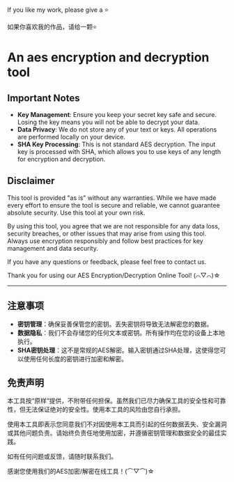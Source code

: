 If you like my work, please give a ⭐️

如果你喜欢我的作品，请给一颗⭐️

# An aes encryption and decryption tool
## Important Notes

- **Key Management**: Ensure you keep your secret key safe and secure. Losing the key means you will not be able to decrypt your data.
- **Data Privacy**: We do not store any of your text or keys. All operations are performed locally on your device.
- **SHA Key Processing**: This is not standard AES decryption. The input key is processed with SHA, which allows you to use keys of any length for encryption and decryption.

## Disclaimer

This tool is provided "as is" without any warranties. While we have made every effort to ensure the tool is secure and reliable, we cannot guarantee absolute security. Use this tool at your own risk.

By using this tool, you agree that we are not responsible for any data loss, security breaches, or other issues that may arise from using this tool. Always use encryption responsibly and follow best practices for key management and data security.

If you have any questions or feedback, please feel free to contact us.

Thank you for using our AES Encryption/Decryption Online Tool! (⌒▽⌒)☆

---

## 注意事项

- **密钥管理**：确保妥善保管您的密钥。丢失密钥将导致无法解密您的数据。
- **数据隐私**：我们不会存储您的任何文本或密钥。所有操作均在您的设备上本地执行。
- **SHA密钥处理**：这不是常规的AES解密。输入密钥通过SHA处理，这使得您可以使用任何长度的密钥进行加密和解密。

## 免责声明

本工具按“原样”提供，不附带任何担保。虽然我们已尽力确保工具的安全性和可靠性，但无法保证绝对的安全性。使用本工具的风险由您自行承担。

使用本工具即表示您同意我们不对因使用本工具而引起的任何数据丢失、安全漏洞或其他问题负责。请始终负责任地使用加密，并遵循密钥管理和数据安全的最佳实践。

如有任何问题或反馈，请随时联系我们。

感谢您使用我们的AES加密/解密在线工具！(⌒▽⌒)☆
